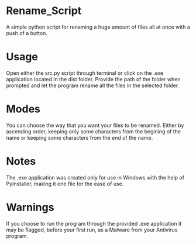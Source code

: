 # Rename_Script
 A simple python script for renaming a huge amount of files all at once with a push of a button.

# Usage
 Open either the src.py script through terminal or click on the .exe application located in the dist folder. Provide the path of the folder when prompted and let the program rename all the files in the selected folder.

# Modes
 You can choose the way that you want your files to be renamed. Either by ascending order, keeping only some characters from the begining of the name or keeping some characters from the end of the name.

# Notes
 The .exe application was created only for use in Windows with the help of PyInstaller, making it one file for the ease of use.
 
# Warnings
 If you choose to run the program through the provided .exe application it may be flagged, before your first run, as a Malware from your Antivirus program.
